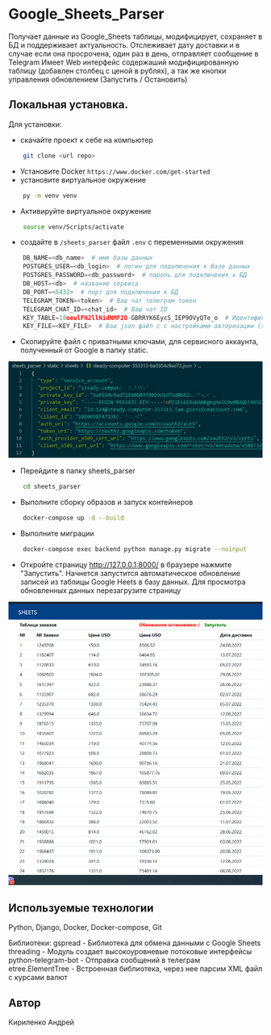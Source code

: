 # Google_Sheets_Parser
Получает данные из Google_Sheets таблицы, модифицирует, сохраняет в БД и поддерживает актуальность.
Отслеживает дату доставки и в случае если она просрочена, один раз в день, отправляет сообщение в Telegram
Имеет Web интерфейс содержаший модифицированную таблицу (добавлен столбец с ценой в рублях), а так же кнопки управления обновлением (Запустить / Остановить)

## Локальная установка. 
Для установки: 
* скачайте проект к себе на компьютер 
```bash
    git clone <url repo>
```
* Установите Docker 
```https://www.docker.com/get-started```
* установите виртуальное окружение
```bash
    py -m venv venv
```
* Активируйте виртуальное окружение
```bash
    source venv/Scripts/activate
```
* создайте в ```/sheets_parser``` файл ```.env``` с переменными окружения
```python
    DB_NAME=<db_name>  # имя базы данных
    POSTGRES_USER=<db_login>  # логин для подключения к базе данных
    POSTGRES_PASSWORD=<db_password>  # пароль для подключения к БД
    DB_HOST=<db>  # название сервиса
    DB_PORT=<5432>  # порт для подключения к БД
    TELEGRAM_TOKEN=<token>  # Ваш чат телеграм токен
    TELEGRAM_CHAT_ID=<chat_id>  # Ваш чат ID
    KEY_TABLE=18oeulFN2llNidNMF2O-GBRRYK6EycS_IEP9OVyQTe_o  # Идентификатор таблицы Google Sheets (Можно скопировать из URL таблицы)
    KEY_FILE=<KEY_FILE>  # Ваш json файл c с настройками авторизации (steady-computer-353313-ba0354c9ad72.json)
```
* Скопируйте файл с приватными ключами, для сервисного аккаунта, полученный от Google в папку static.
<img src="readme_assets/maxresd.png">

* Перейдите в папку sheets_parser
```bash
    cd sheets_parser
```

* Выполните сборку образов и запуск контейнеров
```bash
    docker-compose up -d --build
```
* Выполните миграции
```bash
    docker-compose exec backend python manage.py migrate --noinput
```
* Откройте страницу http://127.0.0.1:8000/ в браузере нажмите "Запустить". Начнется
запустится автоматическое обновление записей из таблицы Google Heets в базу данных.
Для просмотра обновленных данных перезагрузите страницу

<img src="readme_assets/site_image.png">



## Используемые технологии

Python, Django, Docker, Docker-compose, Git

Библиотеки:
gspread - Библиотека для обмена данными с Google Sheets
threading - Модуль создает высокоуровневые потоковые интерфейсы
python-telegram-bot - Отправка сообщений в телеграм
etree.ElementTree - Встроенная библиотека, через нее парсим XML файл с курсами валют


## Автор
Кириленко Андрей
